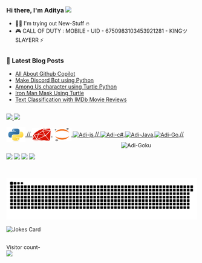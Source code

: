 ### Hi there, I'm Aditya <img src="https://raw.githubusercontent.com/tobimori/tobimori/main/wave.gif" width="25"><br>


- 👨‍💻 I'm trying out New-Stuff 🔥 
- 🎮 CALL OF DUTY : MOBILE - UID - 6750983103453921281 - KINGツSLAYERR ⚡
##

### 📕 Latest Blog Posts

<!-- BLOG-POST-LIST:START -->
- [All About Github Copilot](https://medium.com/analytics-vidhya/all-about-github-copilot-87d0417b953e?source=rss-159c523863b2------2)
- [Make Discord Bot using Python](https://medium.com/analytics-vidhya/make-discord-bot-using-python-fba437b38cd3?source=rss-159c523863b2------2)
- [Among Us character using Turtle Python](https://adityabhandarii.medium.com/among-us-character-using-turtle-python-1641585720d9?source=rss-159c523863b2------2)
- [Iron Man Mask Using Turtle](https://adityabhandarii.medium.com/iron-man-mask-using-turtle-75e580cea502?source=rss-159c523863b2------2)
- [Text Classification with IMDb Movie Reviews](https://medium.com/analytics-vidhya/text-classification-with-imdb-movie-reviews-3ce35ddc1fbf?source=rss-159c523863b2------2)
<!-- BLOG-POST-LIST:END -->
##

<div>
  
  <a href="https://github.com/ADITYABHNDARI">
  <img height="170em" src="https://github-readme-stats.adityabhndari.vercel.app/api?username=ADITYABHNDARI&show_icons=true&theme=highcontrast&include_all_commits=true&count_private=true"/>
  <img height="170em" src="https://github-readme-stats.vercel.app/api/top-langs/?username=ADITYABHNDARI&layout=compact&langs_count=7&theme=highcontrast"/>

</div>
  
  <div style="display: inline_block"><br>
  <img align="center" alt="Adi-Python" height="39" width="50" src="https://raw.githubusercontent.com/devicons/devicon/master/icons/python/python-original.svg">
  // <img align="center" alt="Adi-ruby" height="35" width="50" src="https://raw.githubusercontent.com/devicons/devicon/master/icons/ruby/ruby-plain.svg">
  <img align="center" alt="Adi-jupy" height="35" width="50" src="https://raw.githubusercontent.com/devicons/devicon/master/icons/jupyter/jupyter-original.svg">  
  <img align="center" alt="Adi-js" height="35" width="50" src="https://cdn.jsdelivr.net/gh/devicons/devicon/icons/javascript/javascript-original.svg">   
  // <img align="center" alt="Adi-c#" height="40" width="50" src="https://cdn.jsdelivr.net/gh/devicons/devicon/icons/csharp/csharp-original.svg">
  <img align="center" alt="Adi-Java" height="59" width="50" src="https://cdn.jsdelivr.net/gh/devicons/devicon/icons/java/java-original.svg">
  <img align="center" alt="Adi-Go" height="50" width="55" src="https://cdn.jsdelivr.net/gh/devicons/devicon/icons/go/go-original.svg">  
  // <img align="right" alt="Adi-Goku" height="95" width="200" src="https://media.giphy.com/media/HYPaqlmC4fUpa/source.gif?cid=ecf05e47r48mnuomqu1avz6mrcnavphnffv3lcl326hue2xt&rid=source.gif&ct=g">
 
</div>

##
 
<div> 
  <a href="https://www.instagram.com/adityabhandariii/" target="_blank"><img src="https://img.shields.io/badge/-Instagram-%23E4405F?style=for-the-badge&logo=instagram&logoColor=white" target="_blank"></a>
 <a href="https://discord.gg/kGDk2kBkme" target="_blank"><img src="https://img.shields.io/badge/Discord-7289DA?style=for-the-badge&logo=discord&logoColor=white" target="_blank"></a> 
  <a href="https://www.linkedin.com/in/adityabhndari/" target="_blank"><img src="https://img.shields.io/badge/-LinkedIn-%230077B5?style=for-the-badge&logo=linkedin&logoColor=white" target="_blank"></a> 
   <a href = "https://adityabhandarii.medium.com/"><img src="https://img.shields.io/badge/-Medium-%23333?style=for-the-badge&logo=Medium&logoColor=white" target="_blank"></a>
 
  ![Snake animation](https://github.com/ADITYABHNDARI/ADITYABHNDARI/blob/output/github-contribution-grid-snake.svg)
  
  ![Jokes Card](https://readme-jokes.vercel.app/api)
 
</div>
 
##
 
<div>  
<p align="left"> 
   Visitor count-<br>
  <img src="https://profile-counter.glitch.me/ADITYABHNDARI/count.svg" />
</p>
</div>  

